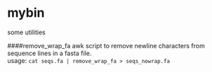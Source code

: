 # mybin
some utilities

####remove_wrap_fa
awk script to remove newline characters from sequence lines in a fasta file.  
usage: `cat seqs.fa | remove_wrap_fa > seqs_nowrap.fa`
